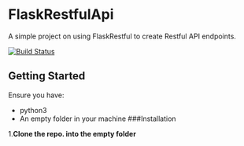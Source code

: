 # FlaskRestfulApi
A simple project on using FlaskRestful to create Restful API endpoints.

[![Build Status](https://travis-ci.org/MachariaSolomon/FlaskRestfulApi.svg?branch=master)](https://travis-ci.org/MachariaSolomon/FlaskRestfulApi)

## Getting Started

Ensure you have:
* python3
* An empty folder in your machine
###Installation

1.**Clone the repo. into the empty folder**
<!-- '''
https://github.com/MachariaSolomon/FlaskRestfulApi.git
'''
2.**Create a virtual environment**
'''
python3 -m venv /home/frost/code/new/.env
'''
3.**To activate the virtual environment**
Run
'''
source .env/bin/activate
''' -->
